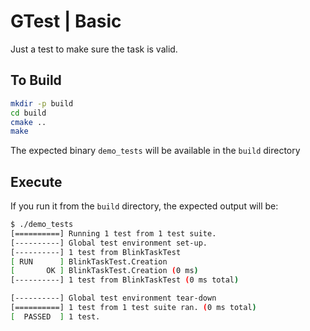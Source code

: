 # GTest | Basic

Just a test to make sure the task is valid.

## To Build

```bash
mkdir -p build
cd build
cmake ..
make
```

The expected binary `demo_tests` will be available in the `build` directory

## Execute

If you run it from the `build` directory, the expected output will be:

```bash
$ ./demo_tests
[==========] Running 1 test from 1 test suite.
[----------] Global test environment set-up.
[----------] 1 test from BlinkTaskTest
[ RUN      ] BlinkTaskTest.Creation
[       OK ] BlinkTaskTest.Creation (0 ms)
[----------] 1 test from BlinkTaskTest (0 ms total)

[----------] Global test environment tear-down
[==========] 1 test from 1 test suite ran. (0 ms total)
[  PASSED  ] 1 test.
```

